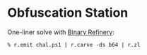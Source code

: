 # Obfuscation Station

One-liner solve with [Binary Refinery](https://github.com/binref/refinery):

```shell
% r.emit chal.ps1 | r.carve -ds b64 | r.zl
```
